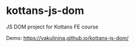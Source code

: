 # kottans-js-dom

JS DOM project for Kottans FE course

Demo: https://vakulinina.github.io/kottans-js-dom/
